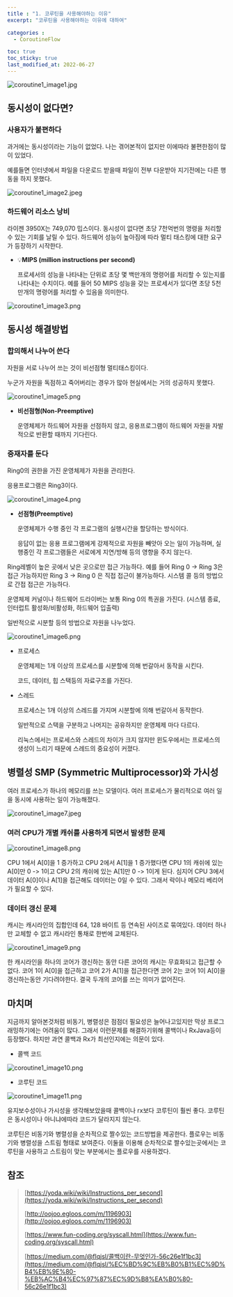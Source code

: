 ```yaml
---
title : "1. 코루틴을 사용해야하는 이유"
excerpt: "코루틴을 사용해야하는 이유에 대하여"

categories :
  - CoroutineFlow

toc: true
toc_sticky: true
last_modified_at: 2022-06-27
---
```


![coroutine1_image1.jpg](/assets/images/coroutine1_image1.jpg?raw=true)

## 동시성이 없다면?

### 사용자가 불편하다

과거에는 동시성이라는 기능이 없었다. 나는 겪어본적이 없지만 이에따라 불편한점이 많이 있었다.

예를들면 인터넷에서 파일을 다운로드 받을때 파일이 전부 다운받아 지기전에는 다른 행동을 하지 못했다.

![coroutine1_image2.jpeg](/assets/images/coroutine1_image2.jpeg?raw=true)

### 하드웨어 리소스 낭비

라이젠 3950X는 749,070 밉스이다. 동시성이 없다면 초당 7천억번의 명령을 처리할 수 있는 기회를 날릴 수 있다. 하드웨어 성능이 높아짐에 따라 멀티 태스킹에 대한 요구가 등장하기 시작한다.

- 💡**MIPS (million instructions per second)**

    프로세서의 성능을 나타내는 단위로 초당 몇 백만개의 명령어를 처리할 수 있는지를 나타내는 수치이다. 예를 들어 50 MIPS 성능을 갖는 프로세서가 있다면 초당 5천만개의 명령어를 처리할 수 있음을 의미한다.

![coroutine1_image3.png](/assets/images/coroutine1_image3.png?raw=true)

## 동시성 해결방법

### 합의해서 나누어 쓴다

자원을 서로 나누어 쓰는 것이 비선점형 멀티태스킹이다.

누군가 자원을 독점하고 죽어버리는 경우가 많아 현실에서는 거의 성공하지 못했다.

![coroutine1_image5.png](/assets/images/coroutine1_image5.png?raw=true)

- **비선점형(Non-Preemptive)**

    운영체제가 하드웨어 자원을 선점하지 않고, 응용프로그램이 하드웨어 자원을 자발적으로 반환할 때까지 기다린다.

### 중재자를 둔다

Ring0의 권한을 가진 운영체제가 자원을 관리한다.

응용프로그램은 Ring3이다.

![coroutine1_image4.png](/assets/images/coroutine1_image4.png?raw=true)

- **선점형(Preemptive)**

    운영체제가 수행 중인 각 프로그램의 실행시간을 할당하는 방식이다.

    응답이 없는 응용 프로그램에게 강제적으로 자원을 빼앗아 오는 일이 가능하며, 실행중인 각 프로그램들은 서로에게 지연/방해 등의 영향을 주지 않는다.

Ring레벨이 높은 곳에서 낮은 곳으로만 접근 가능하다. 예를 들어 Ring 0 → Ring 3은 접근 가능하지만 Ring 3 → Ring 0 은 직접 접근이 불가능하다. 시스템 콜 등의 방법으로 간접 접근은 가능하다.

운영체제 커널이나 하드웨어 드라이버는 보통 Ring 0의 특권을 가진다. (시스템 종료, 인터럽트 활성화/비활성화, 하드웨어 입출력)

일반적으로 시분할 등의 방법으로 자원을 나누었다.

![coroutine1_image6.png](/assets/images/coroutine1_image6.png?raw=true)

- 프로세스

    운영체제는 1개 이상의 프로세스를 시분할에 의해 번갈아서 동작을 시킨다.

    코드, 데이터, 힙 스택등의 자료구조를 가진다.

- 스레드

    프로세스는 1개 이상의 스레드를 가지며 시분할에 의해 번갈아서 동작한다.

    일반적으로 스택을 구분하고 나머지는 공유하지만 운영체제 마다 다르다.

    리눅스에서는 프로세스와 스레드의 차이가 크지 않지만 윈도우에서는 프로세스의 생성이 느리기 때문에 스레드의 중요성이 커졌다.

## 병렬성 SMP (Symmetric Multiprocessor)와 가시성

여러 프로세스가 하나의 메모리를 쓰는 모델이다. 여러 프로세스가 물리적으로 여러 일을 동시에 사용하는 일이 가능해졌다.

![coroutine1_image7.jpeg](/assets/images/coroutine1_image7.jpeg?raw=true)

### 여러 CPU가 개별 캐쉬를 사용하게 되면서 발생한 문제

![coroutine1_image8.png](/assets/images/coroutine1_image8.png?raw=true)

CPU 1에서 A[0]을 1 증가하고 CPU 2에서 A[1]을 1 증가했다면
CPU 1의 캐쉬에 있는 A[0]만 0 -> 1이고 CPU 2의 캐쉬에 있는 A[1]만 0 -> 1이게 된다.
심지어 CPU 3에서 데이터 A[0]이나 A[1]을 접근해도 데이터는 0일 수 있다. 그래서 락이나 메모리 베리어가 필요할 수 있다.

### 데이터 갱신 문제

캐시는 캐시라인의 집합인데 64, 128 바이트 등 연속된 사이즈로 묶여있다. 데이터 하나만 교체할 수 없고 캐시라인 통채로 한번에 교체된다.

![coroutine1_image9.png](/assets/images/coroutine1_image9.png?raw=true)

한 캐시라인을 하나의 코어가 갱신하는 동안 다른 코어의 캐시는 무효화되고 접근할 수 없다.
코어 1이 A[0]을 접근하고 코어 2가 A[1]을 접근한다면 코어 2는 코어 1이 A[0]을 갱신하는동안 기다려야한다. 결국 두개의 코어를 쓰는 의미가 없어진다.

## 마치며

지금까지 알아본것처럼 비동기, 병렬성은 점점더 필요성은 늘어나고있지만 막상 프로그래밍하기에는 어려움이 많다. 그래서 이런문제를 해결하기위해 콜백이나 RxJava등이 등장했다. 하지만 과연 콜백과 Rx가 최선인지에는 의문이 있다.

- 콜백 코드

![coroutine1_image10.png](/assets/images/coroutine1_image10.png?raw=true)

- 코루틴 코드

![coroutine1_image11.png](/assets/images/coroutine1_image11.png?raw=true)

유지보수성이나 가시성을 생각해보았을때 콜백이나 rx보다 코루틴이 훨씬 좋다. 코루틴은 동시성이나 아니냐에따라 코드가 달라지지 않는다.

코루틴은 비동기와 병렬성을 순차적으로 짤수있는 코드방법을 제공한다. 플로우는 비동기와 병렬성을 스트림 형태로 보여준다. 이둘을 이용해 순차적으로 짤수있는곳에서는 코루틴을 사용하고 스트림이 맞는 부분에서는 플로우를 사용하겠다.

## 참조

> [https://yoda.wiki/wiki/Instructions_per_second](https://yoda.wiki/wiki/Instructions_per_second)
>
> [http://oojoo.egloos.com/m/1196903](http://oojoo.egloos.com/m/1196903)
>
> [https://www.fun-coding.org/syscall.html](https://www.fun-coding.org/syscall.html)
>
> [https://medium.com/@flqjsl/콜백이란-무엇인가-56c26e1f1bc3](https://medium.com/@flqjsl/%EC%BD%9C%EB%B0%B1%EC%9D%B4%EB%9E%80-%EB%AC%B4%EC%97%87%EC%9D%B8%EA%B0%80-56c26e1f1bc3)
>